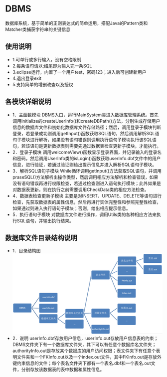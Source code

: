# DBMS
数据库系统，基于简单的正则表达式的简单运用，搭配Java的Pattern类和Matcher类捕获字符串的关键信息

## 使用说明
* 1.可单行或多行输入，没有空格限制
* 2.每条语句请以;结尾即为输入完一条SQL
* 3.eclipse运行，内置了一个用户test，密码123；进入后可创建新用户
* 4.退出登录exit
* 5.支持简单的增删改查以及授权

## 各模块详细说明
* 1．主函数模块
DBMS入口，运行MainSystem类进入数据库管理系统。首先调用Initialize的createUserInfo()和createDBPath()方法，分别生成存储用户信息的数据库文件和初始化数据库文件存储路径；然后，调用登录子模块判断登录，若登录成功则调用getInput()函数获取SQL语句，然后调用解析SQL语句子模块进行解析，如果没有语句错误则调用执行语句子模块执行该SQL语句，若该语句是更新数据表则需要先通过数据表检查更新子模块，才能执行。
* 2．登录子模块
调用welcomeView()函数显示登录界面，并记录输入的登录名和密码，然后调用UserInfo类的isLogin()函数获取userInfo.dbf文件中的用户信息，进行验证，若通过验证则给出提示信息并进入解析SQL语句子模块。
* 3．解析SQL语句子模块
While循环调用getInput()方法获取SQL语句，并调用praseSQL()方法解析出操作类型，然后调用相应方法解析和检查错误，如果没有语句错误再进行权限检查，若通过检查则进入语句执行模块；此外如果是对数据表更新，则在执行之前需要调用CheckData类的相应方法检查。
* 4．数据表检查更新子模块
主要是对INSERT、UPDATE、DELETE等语句进行检查，先获取数据表的属性信息，然后再进行实体完整性和参照完整性检查，如果通过则进入执行语句子模块；否则，给出相应提示信息。
* 5．执行语句子模块
对数据库文件进行操作，调用Utils类的各种相应方法来执行SQL语句，并输出执行结果。

## 数据库文件目录结构说明
* 1．目录结构图 
![目录结构图 ](https://github.com/zmdgg/DBMS/blob/master/dic.png)
* 2．说明
userInfo.dbf存放用户信息，userInfo.out存放用户信息表的约束；DBMS文件夹下有一个数据库文件夹，其下可以有任意个数据库名文件夹；authorityInfo.out是存放某个数据库的用户访问权限；表文件夹下有任意个表明文件夹和一个FKInfo.out以及一个index.out文件，其中FKInfo.out是存放外键约束信息的文件；每个表名文件夹下都有一个表名.dbf和一个表名.out文件，分别存放该数据表的表中数据和属性信息。
